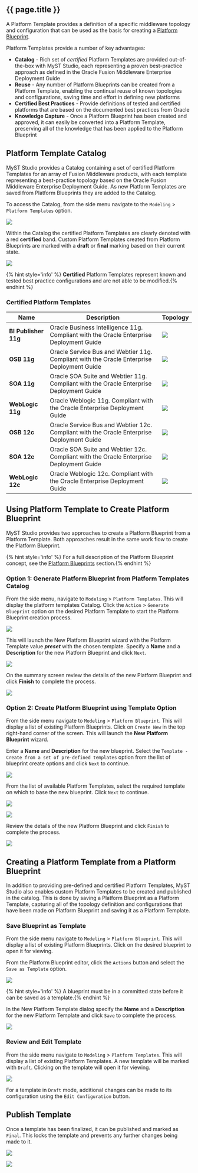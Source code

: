 ## {{ page.title }}
A Platform Template provides a definition of a specific middleware topology and configuration that can be used as the basis for creating a [Platform Blueprint](/platform/blueprints/README.md).

Platform Templates provide a number of key advantages:

* **Catalog** - Rich set of _certified_ Platform Templates are provided out-of-the-box with MyST Studio, each representing a proven best-practice approach as defined in the Oracle Fusion Middleware Enterprise Deployment Guide  
* **Reuse** - Any number of Platform Blueprints can be created from a Platform Template, enabling the continual reuse of known topologies and configurations, saving time and effort in defining new platforms
* **Certified Best Practices** - Provide definitions of tested and certified platforms that are based on the documented best practices from Oracle
* **Knowledge Capture** - Once a Platform Blueprint has been created and approved, it can easily be converted into a Platform Template, preserving all of the knowledge that has been applied to the Platform Blueprint

## Platform Template Catalog
MyST Studio provides a Catalog containing a set of certified Platform Templates for an array of Fusion Middleware products, with each template representing a best-practice topology based on the Oracle Fusion Middleware Enterprise Deployment Guide.  As new Platform Templates are saved from  Platform Blueprints they are added to the Catalog.

To access the Catalog, from the side menu navigate to the `Modeling` > `Platform Templates` option.

![](img/MenuModeling.png)

Within the Catalog the certified Platform Templates are clearly denoted with a red **certified** band.  Custom Platform Templates created from Platform Blueprints are marked with a **draft** or **final** marking based on their current state.

![](img/PlatformTemplateCatalog.png)

{% hint style='info' %}
**Certified** Platform Templates represent known and tested best practice configurations and are not able to be modified.{% endhint %}

### Certified Platform Templates

| Name | Description | Topology |
| ---- | ----------- | -------- |
| **BI Publisher 11g** | Oracle Business Intelligence 11g. Compliant with the Oracle Enterprise Deployment Guide | ![](img/BITemplateTopology.png)|
| **OSB 11g** | Oracle Service Bus and Webtier 11g. Compliant with the Oracle Enterprise Deployment Guide | ![](img/OSBTemplateTopology.png)|
| **SOA 11g** |Oracle SOA Suite and Webtier 11g. Compliant with the Oracle Enterprise Deployment Guide| ![](img/SOATemplateTopology.png)|
| **WebLogic 11g**|Oracle Weblogic 11g. Compliant with the Oracle Enterprise Deployment Guide|![](img/WebLogicTemplateTopology.png)|
| **OSB 12c**|Oracle Service Bus and Webtier 12c. Compliant with the Oracle Enterprise Deployment Guide|![](img/OSB12cTemplateTopology.png)|
| **SOA 12c**|Oracle SOA Suite and Webtier 12c. Compliant with the Oracle Enterprise Deployment Guide|![](img/SOA12cTemplateTopology.png)|
| **WebLogic 12c**|Oracle Weblogic 12c. Compliant with the Oracle Enterprise Deployment Guide|![](img/WebLogic12cTemplateTopology.png)|

## Using Platform Template to Create Platform Blueprint
MyST Studio provides two approaches to create a Platform Blueprint from a Platform Template.  Both approaches result in the same work flow to create the Platform Blueprint.

{% hint style='info' %}
For a full description of the Platform Blueprint concept, see the [Platform Blueprints](../blueprints) section.{% endhint %}

### Option 1: Generate Platform Blueprint from Platform Templates Catalog
From the side menu, navigate to `Modeling` > `Platform Templates`.  This will display the platform templates Catalog.  Click the `Action` > `Generate Blueprint` option on the desired Platform Template to start the Platform Blueprint creation process.

![](img/TemplateGenerateBlueprint.png)

This will launch the New Platform Blueprint wizard with the Platform Template value **_preset_** with the chosen template.  Specify a **Name** and a **Description** for the new Platform Blueprint and click `Next`.

![](img/NewPlatformBlueprintWizard.png)

 On the summary screen review the details of the new Platform Blueprint and click **Finish** to complete the process.

 ![](img/NewPlatformBlueprintReview.png)

### Option 2: Create Platform Blueprint using Template Option
From the side menu navigate to `Modeling` > `Platform Blueprint`. This will display a list of existing Platform Blueprints. Click on `Create New` in the top right-hand corner of the screen. This will launch the **New Platform Blueprint** wizard.

Enter a **Name** and **Description** for the new blueprint. Select the `Template - Create from a set of pre-defined templates` option from the list of blueprint create options and click `Next` to continue.

![](img/WizardTemplateOption.png)

From the list of available Platform Templates, select the required template on which to base the new blueprint.  Click `Next` to continue.


![](img/WizardSelectTemplate.png)


![](img/WizardTemplateSelected.png)

Review the details of the new Platform Blueprint and click `Finish` to complete the process.


![](img/WizardReview.png)

## Creating a Platform Template from a Platform Blueprint

In addition to providing pre-defined and certified Platform Templates, MyST Studio also enables custom Platform Templates to be created and published in the catalog.  This is done by saving a Platform Blueprint as a Platform Template, capturing all of the topology definition and configurations that have been made on Platform Blueprint and saving it as a Platform Template.

### Save Blueprint as Template

From the side menu navigate to `Modeling` > `Platform Blueprint`. This will display a list of existing Platform Blueprints.  Click on the desired blueprint to open it for viewing.

From the Platform Blueprint editor, click the `Actions` button and select the `Save as Template` option.


![](img/BlueprintSaveAsTemplate.png)


{% hint style='info' %}
A blueprint must be in a committed state before it can be saved as a template.{% endhint %}

In the New Platform Template dialog specify the **Name** and a **Description** for the new Platform Template and click `Save` to complete the process.


![](img/NewPlatformTemplate.png)

### Review and Edit Template

From the side menu navigate to `Modeling` > `Platform Templates`. This will display a list of existing Platform Templates.  A new template will be marked with `Draft`.  Clicking on the template will open it for viewing.


![](img/PlatformTemplateCatalogNew.png)

For a template in `Draft` mode, additional changes can be made to its configuration using the `Edit Configuration` button.  

## Publish Template

Once a template has been finalized, it can be published and marked as `Final`.  This locks the template and prevents any further changes being made to it.


![](img/TemplatePublish.png)


![](img/TemplateFinal.png)